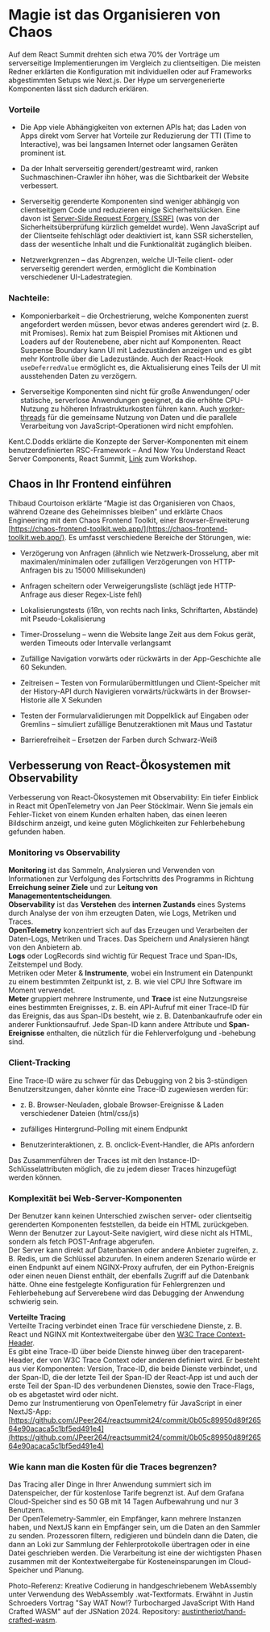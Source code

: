 # Magie ist das Organisieren von Chaos

Auf dem React Summit drehten sich etwa 70% der Vorträge um serverseitige Implementierungen im Vergleich zu clientseitigen. Die meisten Redner erklärten die Konfiguration mit individuellen oder auf Frameworks abgestimmten Setups wie Next.js. Der Hype um servergenerierte Komponenten lässt sich dadurch erklären.

### Vorteile

*   Die App viele Abhängigkeiten von externen APIs hat; das Laden von Apps direkt vom Server hat Vorteile zur Reduzierung der TTI (Time to Interactive), was bei langsamen Internet oder langsamen Geräten prominent ist.
    
*   Da der Inhalt serverseitig gerendert/gestreamt wird, ranken Suchmaschinen-Crawler ihn höher, was die Sichtbarkeit der Website verbessert.
    
*   Serverseitig gerenderte Komponenten sind weniger abhängig von clientseitigem Code und reduzieren einige Sicherheitslücken. Eine davon ist [Server-Side Request Forgery (SSRF)](https://cwe.mitre.org/data/definitions/918.html) (was von der Sicherheitsüberprüfung kürzlich gemeldet wurde). Wenn JavaScript auf der Clientseite fehlschlägt oder deaktiviert ist, kann SSR sicherstellen, dass der wesentliche Inhalt und die Funktionalität zugänglich bleiben.
    
*   Netzwerkgrenzen – das Abgrenzen, welche UI-Teile client- oder serverseitig gerendert werden, ermöglicht die Kombination verschiedener UI-Ladestrategien.
    

### Nachteile:

*   Komponierbarkeit – die Orchestrierung, welche Komponenten zuerst angefordert werden müssen, bevor etwas anderes gerendert wird (z. B. mit Promises). Remix hat zum Beispiel Promises mit Aktionen und Loaders auf der Routenebene, aber nicht auf Komponenten. React Suspense Boundary kann UI mit Ladezuständen anzeigen und es gibt mehr Kontrolle über die Ladezustände. Auch der React-Hook `useDeferredValue` ermöglicht es, die Aktualisierung eines Teils der UI mit ausstehenden Daten zu verzögern.
    
*   Serverseitige Komponenten sind nicht für große Anwendungen/ oder statische, serverlose Anwendungen geeignet, da die erhöhte CPU-Nutzung zu höheren Infrastrukturkosten führen kann. Auch [worker-threads](https://nodejs.org/api/worker_threads.html) für die gemeinsame Nutzung von Daten und die parallele Verarbeitung von JavaScript-Operationen wird nicht empfohlen.
    

Kent.C.Dodds erklärte die Konzepte der Server-Komponenten mit einem benutzerdefinierten RSC-Framework – And Now You Understand React Server Components, React Summit, [Link](https://github.com//epicweb-dev/react-server-components) zum Workshop.

## Chaos in Ihr Frontend einführen

Thibaud Courtoison erklärte “Magie ist das Organisieren von Chaos, während Ozeane des Geheimnisses bleiben” und erklärte Chaos Engineering mit dem Chaos Frontend Toolkit, einer Browser-Erweiterung [https://chaos-frontend-toolkit.web.app/](https://chaos-frontend-toolkit.web.app/). Es umfasst verschiedene Bereiche der Störungen, wie:

*   Verzögerung von Anfragen (ähnlich wie Netzwerk-Drosselung, aber mit maximalen/minimalen oder zufälligen Verzögerungen von HTTP-Anfragen bis zu 15000 Millisekunden)
    
*   Anfragen scheitern oder Verweigerungsliste (schlägt jede HTTP-Anfrage aus dieser Regex-Liste fehl)
    
*   Lokalisierungstests (i18n, von rechts nach links, Schriftarten, Abstände) mit Pseudo-Lokalisierung
    
*   Timer-Drosselung – wenn die Website lange Zeit aus dem Fokus gerät, werden Timeouts oder Intervalle verlangsamt
    
*   Zufällige Navigation vorwärts oder rückwärts in der App-Geschichte alle 60 Sekunden.
    
*   Zeitreisen – Testen von Formularübermittlungen und Client-Speicher mit der History-API durch Navigieren vorwärts/rückwärts in der Browser-Historie alle X Sekunden
    
*   Testen der Formularvalidierungen mit Doppelklick auf Eingaben oder Gremlins – simuliert zufällige Benutzeraktionen mit Maus und Tastatur
    
*   Barrierefreiheit – Ersetzen der Farben durch Schwarz-Weiß
    

## Verbesserung von React-Ökosystemen mit Observability

Verbesserung von React-Ökosystemen mit Observability: Ein tiefer Einblick in React mit OpenTelemetry von Jan Peer Stöcklmair. Wenn Sie jemals ein Fehler-Ticket von einem Kunden erhalten haben, das einen leeren Bildschirm anzeigt, und keine guten Möglichkeiten zur Fehlerbehebung gefunden haben.

### Monitoring vs Observability

**Monitoring** ist das Sammeln, Analysieren und Verwenden von Informationen zur Verfolgung des Fortschritts des Programms in Richtung **Erreichung seiner Ziele** und zur **Leitung von Managemententscheidungen**.  
**Observability** ist das **Verstehen** des **internen Zustands** eines Systems durch Analyse der von ihm erzeugten Daten, wie Logs, Metriken und Traces.  
**OpenTelemetry** konzentriert sich auf das Erzeugen und Verarbeiten der Daten-Logs, Metriken und Traces. Das Speichern und Analysieren hängt von den Anbietern ab.  
**Logs** oder LogRecords sind wichtig für Request Trace und Span-IDs, Zeitstempel und Body.  
Metriken oder Meter & **Instrumente**, wobei ein Instrument ein Datenpunkt zu einem bestimmten Zeitpunkt ist, z. B. wie viel CPU Ihre Software im Moment verwendet.  
**Meter** gruppiert mehrere Instrumente, und **Trace** ist eine Nutzungsreise eines bestimmten Ereignisses, z. B. ein API-Aufruf mit einer Trace-ID für das Ereignis, das aus Span-IDs besteht, wie z. B. Datenbankaufrufe oder ein anderer Funktionsaufruf. Jede Span-ID kann andere Attribute und **Span-Ereignisse** enthalten, die nützlich für die Fehlerverfolgung und -behebung sind.

### Client-Tracking 
Eine Trace-ID wäre zu schwer für das Debugging von 2 bis 3-stündigen Benutzersitzungen, daher könnte eine Trace-ID zugewiesen werden für:

*   z. B. Browser-Neuladen, globale Browser-Ereignisse & Laden verschiedener Dateien (html/css/js)
    
*   zufälliges Hintergrund-Polling mit einem Endpunkt
    
*   Benutzerinteraktionen, z. B. onclick-Event-Handler, die APIs anfordern
    

Das Zusammenführen der Traces ist mit den Instance-ID-Schlüsselattributen möglich, die zu jedem dieser Traces hinzugefügt werden können.

### Komplexität bei Web-Server-Komponenten

Der Benutzer kann keinen Unterschied zwischen server- oder clientseitig gerenderten Komponenten feststellen, da beide ein HTML zurückgeben. Wenn der Benutzer zur Layout-Seite navigiert, wird diese nicht als HTML, sondern als fetch POST-Anfrage abgerufen.  
Der Server kann direkt auf Datenbanken oder andere Anbieter zugreifen, z. B. Redis, um die Schlüssel abzurufen. In einem anderen Szenario würde er einen Endpunkt auf einem NGINX-Proxy aufrufen, der ein Python-Ereignis oder einen neuen Dienst enthält, der ebenfalls Zugriff auf die Datenbank hätte. Ohne eine festgelegte Konfiguration für Fehlergrenzen und Fehlerbehebung auf Serverebene wird das Debugging der Anwendung schwierig sein.

**Verteilte Tracing**  
Verteilte Tracing verbindet einen Trace für verschiedene Dienste, z. B. React und NGINX mit Kontextweitergabe über den [W3C Trace Context-Header](https://www.w3.org/TR/trace-context).  
Es gibt eine Trace-ID über beide Dienste hinweg über den traceparent-Header, der von W3C Trace Context oder anderen definiert wird. Er besteht aus vier Komponenten: Version, Trace-ID, die beide Dienste verbindet, und der Span-ID, die der letzte Teil der Span-ID der React-App ist und auch der erste Teil der Span-ID des verbundenen Dienstes, sowie den Trace-Flags, ob es abgetastet wird oder nicht.  
Demo zur Instrumentierung von OpenTelemetry für JavaScript in einer NextJS-App: [https://github.com/JPeer264/reactsummit24/commit/0b05c89950d89f26564e90acaca5c1bf5ed491e4](https://github.com/JPeer264/reactsummit24/commit/0b05c89950d89f26564e90acaca5c1bf5ed491e4)

### Wie kann man die Kosten für die Traces begrenzen?

Das Tracing aller Dinge in Ihrer Anwendung summiert sich im Datenspeicher, der für kostenlose Tarife begrenzt ist. Auf dem Grafana Cloud-Speicher sind es 50 GB mit 14 Tagen Aufbewahrung und nur 3 Benutzern.  
Der OpenTelemetry-Sammler, ein Empfänger, kann mehrere Instanzen haben, und NextJS kann ein Empfänger sein, um die Daten an den Sammler zu senden. Prozessoren filtern, redigieren und bündeln dann die Daten, die dann an Loki zur Sammlung der Fehlerprotokolle übertragen oder in eine Datei geschrieben werden. Die Verarbeitung ist eine der wichtigsten Phasen zusammen mit der Kontextweitergabe für Kosteneinsparungen im Cloud-Speicher und Planung.

Photo-Referenz: Kreative Codierung in handgeschriebenem WebAssembly unter Verwendung des WebAssembly .wat-Textformats. Erwähnt in Justin Schroeders Vortrag "Say WAT Now!? Turbocharged JavaScript With Hand Crafted WASM" auf der JSNation 2024. Repository: [austintheriot/hand-crafted-wasm](https://github.com/austintheriot/hand-crafted-wasm/tree/master).